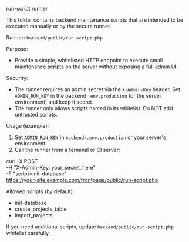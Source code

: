 run-script runner

This folder contains backend maintenance scripts that are intended to be executed manually or by the secure runner.

Runner: `backend/public/run-script.php`

Purpose:
- Provide a simple, whitelisted HTTP endpoint to execute small maintenance scripts on the server without exposing a full admin UI.

Security:
- The runner requires an admin secret via the `X-Admin-Key` header. Set `ADMIN_RUN_KEY` in the backend `.env.production` (or the server environment) and keep it secret.
- The runner only allows scripts named in its whitelist. Do NOT add untrusted scripts.

Usage (example):
1. Set `ADMIN_RUN_KEY` in `backend/.env.production` or your server's environment.
2. Call the runner from a terminal or CI server:

curl -X POST \
  -H "X-Admin-Key: your_secret_here" \
  -F "script=init-database" \
  https://your-site.example.com/frontpage/public/run-script.php

Allowed scripts (by default):
- init-database
- create_projects_table
- import_projects

If you need additional scripts, update `backend/public/run-script.php` whitelist carefully.
